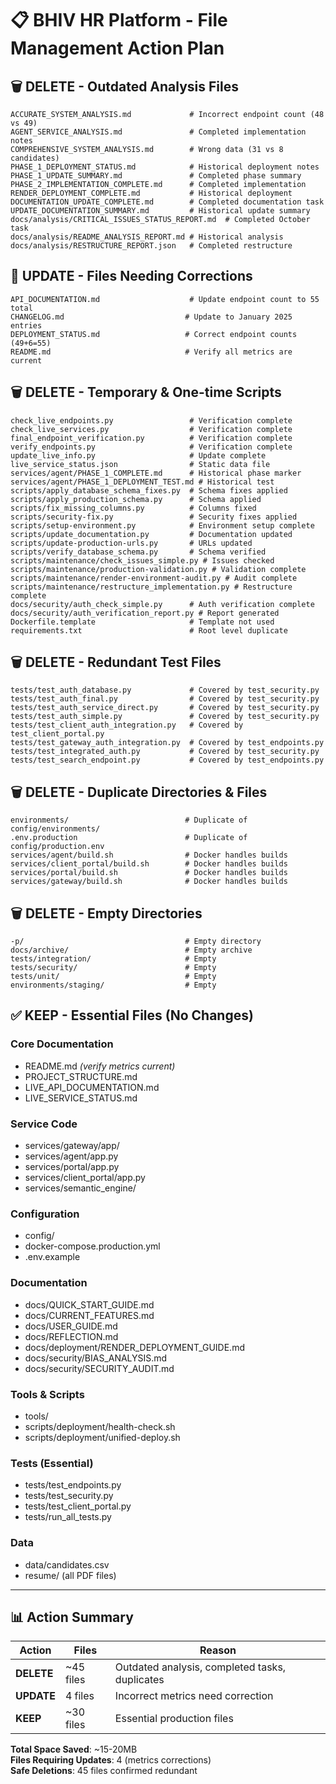 # 📋 BHIV HR Platform - File Management Action Plan

## 🗑️ DELETE - Outdated Analysis Files
```
ACCURATE_SYSTEM_ANALYSIS.md             # Incorrect endpoint count (48 vs 49)
AGENT_SERVICE_ANALYSIS.md               # Completed implementation notes
COMPREHENSIVE_SYSTEM_ANALYSIS.md        # Wrong data (31 vs 8 candidates)
PHASE_1_DEPLOYMENT_STATUS.md            # Historical deployment notes
PHASE_1_UPDATE_SUMMARY.md               # Completed phase summary
PHASE_2_IMPLEMENTATION_COMPLETE.md      # Completed implementation
RENDER_DEPLOYMENT_COMPLETE.md           # Historical deployment
DOCUMENTATION_UPDATE_COMPLETE.md        # Completed documentation task
UPDATE_DOCUMENTATION_SUMMARY.md         # Historical update summary
docs/analysis/CRITICAL_ISSUES_STATUS_REPORT.md  # Completed October task
docs/analysis/README_ANALYSIS_REPORT.md # Historical analysis
docs/analysis/RESTRUCTURE_REPORT.json   # Completed restructure
```

## 🔄 UPDATE - Files Needing Corrections
```
API_DOCUMENTATION.md                    # Update endpoint count to 55 total
CHANGELOG.md                           # Update to January 2025 entries
DEPLOYMENT_STATUS.md                   # Correct endpoint counts (49+6=55)
README.md                              # Verify all metrics are current
```

## 🗑️ DELETE - Temporary & One-time Scripts
```
check_live_endpoints.py                 # Verification complete
check_live_services.py                  # Verification complete
final_endpoint_verification.py          # Verification complete
verify_endpoints.py                     # Verification complete
update_live_info.py                     # Update complete
live_service_status.json                # Static data file
services/agent/PHASE_1_COMPLETE.md      # Historical phase marker
services/agent/PHASE_1_DEPLOYMENT_TEST.md # Historical test
scripts/apply_database_schema_fixes.py  # Schema fixes applied
scripts/apply_production_schema.py      # Schema applied
scripts/fix_missing_columns.py          # Columns fixed
scripts/security-fix.py                 # Security fixes applied
scripts/setup-environment.py            # Environment setup complete
scripts/update_documentation.py         # Documentation updated
scripts/update-production-urls.py       # URLs updated
scripts/verify_database_schema.py       # Schema verified
scripts/maintenance/check_issues_simple.py # Issues checked
scripts/maintenance/production-validation.py # Validation complete
scripts/maintenance/render-environment-audit.py # Audit complete
scripts/maintenance/restructure_implementation.py # Restructure complete
docs/security/auth_check_simple.py      # Auth verification complete
docs/security/auth_verification_report.py # Report generated
Dockerfile.template                     # Template not used
requirements.txt                        # Root level duplicate
```

## 🗑️ DELETE - Redundant Test Files
```
tests/test_auth_database.py             # Covered by test_security.py
tests/test_auth_final.py                # Covered by test_security.py
tests/test_auth_service_direct.py       # Covered by test_security.py
tests/test_auth_simple.py               # Covered by test_security.py
tests/test_client_auth_integration.py   # Covered by test_client_portal.py
tests/test_gateway_auth_integration.py  # Covered by test_endpoints.py
tests/test_integrated_auth.py           # Covered by test_security.py
tests/test_search_endpoint.py           # Covered by test_endpoints.py
```

## 🗑️ DELETE - Duplicate Directories & Files
```
environments/                          # Duplicate of config/environments/
.env.production                        # Duplicate of config/production.env
services/agent/build.sh                # Docker handles builds
services/client_portal/build.sh        # Docker handles builds
services/portal/build.sh               # Docker handles builds
services/gateway/build.sh              # Docker handles builds
```

## 🗑️ DELETE - Empty Directories
```
-p/                                    # Empty directory
docs/archive/                          # Empty archive
tests/integration/                     # Empty
tests/security/                        # Empty
tests/unit/                            # Empty
environments/staging/                  # Empty
```

## ✅ KEEP - Essential Files (No Changes)

### Core Documentation
- README.md *(verify metrics current)*
- PROJECT_STRUCTURE.md
- LIVE_API_DOCUMENTATION.md
- LIVE_SERVICE_STATUS.md

### Service Code
- services/gateway/app/
- services/agent/app.py
- services/portal/app.py
- services/client_portal/app.py
- services/semantic_engine/

### Configuration
- config/
- docker-compose.production.yml
- .env.example

### Documentation
- docs/QUICK_START_GUIDE.md
- docs/CURRENT_FEATURES.md
- docs/USER_GUIDE.md
- docs/REFLECTION.md
- docs/deployment/RENDER_DEPLOYMENT_GUIDE.md
- docs/security/BIAS_ANALYSIS.md
- docs/security/SECURITY_AUDIT.md

### Tools & Scripts
- tools/
- scripts/deployment/health-check.sh
- scripts/deployment/unified-deploy.sh

### Tests (Essential)
- tests/test_endpoints.py
- tests/test_security.py
- tests/test_client_portal.py
- tests/run_all_tests.py

### Data
- data/candidates.csv
- resume/ (all PDF files)

---

## 📊 Action Summary

| Action | Files | Reason |
|--------|-------|--------|
| **DELETE** | ~45 files | Outdated analysis, completed tasks, duplicates |
| **UPDATE** | 4 files | Incorrect metrics need correction |
| **KEEP** | ~30 files | Essential production files |

**Total Space Saved**: ~15-20MB  
**Files Requiring Updates**: 4 (metrics corrections)  
**Safe Deletions**: 45 files confirmed redundant